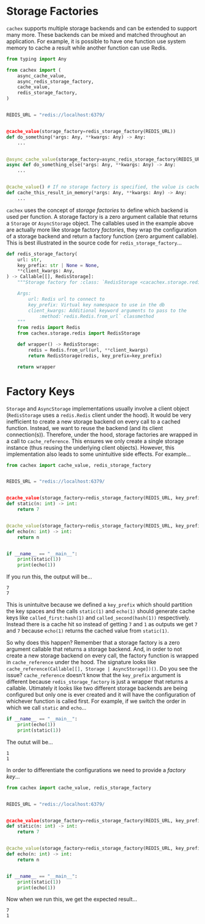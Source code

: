 # Storage Factories
`cachex` supports multiple storage backends and can be extended to support many more. These backends can be mixed and matched throughout an application. For example, it is possible to have one function use system memory to cache a result while another function can use Redis.

```python
from typing import Any

from cachex import (
    async_cache_value,
    async_redis_storage_factory,
    cache_value,
    redis_storage_factory,
)


REDIS_URL = "redis://localhost:6379/


@cache_value(storage_factory=redis_storage_factory(REDIS_URL))
def do_something(*args: Any, **kwargs: Any) -> Any:
    ...


@async_cache_value(storage_factory=async_redis_storage_factory(REDIS_URL))
async def do_something_else(*args: Any, **kwargs: Any) -> Any:
    ...


@cache_value() # If no storage factory is specified, the value is cached in memory
def cache_this_result_in_memory(*args: Any, **kwargs: Any) -> Any:
    ...
```

`cachex` uses the concept of *storage factories* to define which backend is used per function. A storage factory is a zero argument callable that returns a `Storage` or `AsyncStorage` object. The callables used in the example above are actually more like storage factory *factories*, they wrap the configuration of a storage backend and return a factory function (zero argument callable). This is best illustrated in the source code for `redis_storage_factory`...

```python
def redis_storage_factory(
    url: str,
    key_prefix: str | None = None,
    **client_kwargs: Any,
) -> Callable[[], RedisStorage]:
    """Storage factory for :class: `RedisStorage <cacachex.storage.redis.RedisStorage>`

    Args:
        url: Redis url to connect to
        key_prefix: Virtual key namespace to use in the db
        client_kwargs: Additional keyword arguments to pass to the
            :method:`redis.Redis.from_url` classmethod
    """
    from redis import Redis
    from cachex.storage.redis import RedisStorage

    def wrapper() -> RedisStorage:
        redis = Redis.from_url(url, **client_kwargs)
        return RedisStorage(redis, key_prefix=key_prefix)

    return wrapper
```

# Factory Keys
`Storage` and `AsyncStorage` implementations usually involve a client object (`RedisStorage` uses a `redis.Redis` client under the hood). It would be very inefficient to create a new storage backend on every call to a cached function. Instead, we want to reuse the backend (and its client connection(s)). Therefore, under the hood, storage factories are wrapped in a call to `cache_reference`. This ensures we only create a single storage instance (thus reusing the underlying client objects). However, this implementation also leads to some unintuitive side effects. For example...

```python
from cachex import cache_value, redis_storage_factory


REDIS_URL = "redis://localhost:6379/


@cache_value(storage_factory=redis_storage_factory(REDIS_URL, key_prefix="called_first"))
def static(n: int) -> int:
    return 7


@cache_value(storage_factory=redis_storage_factory(REDIS_URL, key_prefix="called_second"))
def echo(n: int) -> int:
    return n


if __name__ == "__main__":
    print(static(1))
    print(echo(1))
```

If you run this, the output will be...
```
7
7
```

This is unintuitve because we defined a `key_prefix` which should partition the key spaces and the calls `static(1)` and `echo(1)` should generate cache keys like `called_first:hash(1)` and `called_second(hash(1))` respectively. Instead there is a cache hit so instead of getting `7` and `1` as outputs we get `7` and `7` because `echo(1)` returns the cached value from `static(1)`.

So why does this happen? Remember that a storage factory is a zero argument callable that returns a storage backend. And, in order to not create a new storage backend on every call, the factory function is wrapped in `cache_reference` under the hood. The signature looks like `cache_reference(Callable[[], Storage | AsyncStorage])()`. Do you see the issue? `cache_reference` doesn't know that the `key_prefix` argument is different because `redis_storage_factory` is just a wrapper that returns a callable. Utimately it looks like two different storage backends are being configured but only one is ever created and it will have the configuration of whichever function is called first. For example, if we switch the order in which we call `static` and `echo`...

```python
if __name__ == "__main__":
    print(echo(1))
    print(static(1))
```

The outut will be...
```
1
1
```

In order to differentiate the configurations we need to provide a *factory key*...

```python
from cachex import cache_value, redis_storage_factory


REDIS_URL = "redis://localhost:6379/


@cache_value(storage_factory=redis_storage_factory(REDIS_URL, key_prefix="called_first"), factory_key="called_first")
def static(n: int) -> int:
    return 7


@cache_value(storage_factory=redis_storage_factory(REDIS_URL, key_prefix="called_second"), factory_key="called_first")
def echo(n: int) -> int:
    return n


if __name__ == "__main__":
    print(static(1))
    print(echo(1))
```

Now when we run this, we get the expected result...
```
7
1
```